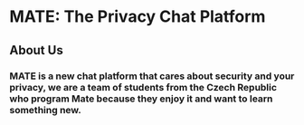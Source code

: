 # MATE: The Privacy Chat Platform

## About Us
### MATE is a new chat platform that cares about security and your privacy, we are a team of students from the Czech Republic who program Mate because they enjoy it and want to learn something new.
